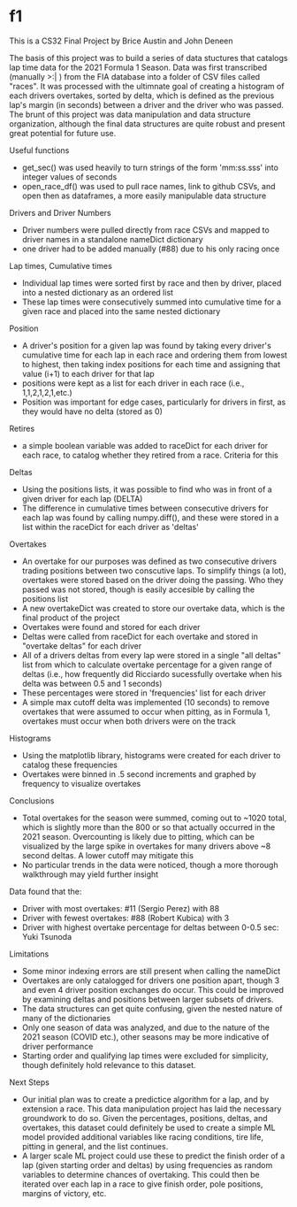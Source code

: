 # f1

This is a CS32 Final Project by Brice Austin and John Deneen

The basis of this project was to build a series of data stuctures that catalogs lap time data for the 2021 Formula 1 Season. Data was first transcribed (manually >:| ) from the FIA database into a folder of CSV files called "races". It was processed with the ultimnate goal of creating a histogram of each drivers overtakes, sorted by delta, which is defined as the previous lap's margin (in seconds) between a driver and the driver who was passed. The brunt of this project was data manipulation and data structure organization, although the final data structures are quite robust and present great potential for future use.


Useful functions
- get_sec() was used heavily to turn strings of the form 'mm:ss.sss' into integer values of seconds
- open_race_df() was used to pull race names, link to github CSVs, and open then as dataframes, a more easily manipulable data structure


Drivers and Driver Numbers
- Driver numbers were pulled directly from race CSVs and mapped to driver names in a standalone nameDict dictionary
- one driver had to be added manually (#88) due to his only racing once


Lap times, Cumulative times
- Individual lap times were sorted first by race and then by driver, placed into a nested dictionary as an ordered list
- These lap times were consecutively summed into cumulative time for a given race and placed into the same nested dictionary


Position
- A driver's position for a given lap was found by taking every driver's cumulative time for each lap in each race and ordering them from lowest to highest, then taking index positions for each time and assigning that value (i+1) to each driver for that lap
- positions were kept as a list for each driver in each race (i.e., 1,1,2,1,2,1,etc.)
- Position was important for edge cases, particularly for drivers in first, as they would have no delta (stored as 0)


Retires
- a simple boolean variable was added to raceDict for each driver for each race, to catalog whether they retired from a race. Criteria for this 


Deltas
- Using the positions lists, it was possible to find who was in front of a given driver for each lap (DELTA)
- The difference in cumulative times between consecutive drivers for each lap was found by calling numpy.diff(), and these were stored in a list within the raceDict for each driver as 'deltas'


Overtakes
- An overtake for our purposes was defined as two consecutive drivers trading positions between two conscutive laps. To simplify things (a lot), overtakes were stored based on the driver doing the passing. Who they passed was not stored, though is easily accesible by calling the positions list
- A new overtakeDict was created to store our overtake data, which is the final product of the project
- Overtakes were found and stored for each driver
- Deltas were called from raceDict for each overtake and stored in "overtake deltas" for each driver
- All of a drivers deltas from every lap were stored in a single "all deltas" list from which to calculate overtake percentage for a given range of deltas (i.e., how frequently did Ricciardo sucessfully overtake when his delta was between 0.5 and 1 seconds)
- These percentages were stored in 'frequencies' list for each driver
- A simple max cutoff delta was implemented (10 seconds) to remove overtakes that were assumed to occur when pitting, as in Formula 1, overtakes must occur when both drivers were on the track


Histograms
- Using the matplotlib library, histograms were created for each driver to catalog these frequencies
- Overtakes were binned in .5 second increments and graphed by frequency to visualize overtakes


Conclusions
- Total overtakes for the season were summed, coming out to ~1020 total, which is slightly more than the 800 or so that actually occurred in the 2021 season. Overcounting is likely due to pitting, which can be visualized by the large spike in overtakes for many drivers above ~8 second deltas. A lower cutoff may mitigate this
- No particular trends in the data were noticed, though a more thorough walkthrough may yield further insight

Data found that the:
- Driver with most overtakes: #11 (Sergio Perez) with 88
- Driver with fewest overtakes: #88 (Robert Kubica) with 3
- Driver with highest overtake percentage for deltas between 0-0.5 sec: Yuki Tsunoda


Limitations
- Some minor indexing errors are still present when calling the nameDict
- Overtakes are only catalogged for drivers one position apart, though 3 and even 4 driver position exchanges do occur. This could be improved by examining deltas and positions between larger subsets of drivers.
- The data structures can get quite confusing, given the nested nature of many of the dictionaries
- Only one season of data was analyzed, and due to the nature of the 2021 season (COVID etc.), other seasons may be more indicative of driver performance
- Starting order and qualifying lap times were excluded for simplicity, though definitely hold relevance to this dataset. 


Next Steps
- Our initial plan was to create a predictice algorithm for a lap, and by extension a race. This data manipulation project has laid the necessary groundwork to do so. Given the percentages, positions, deltas, and overtakes, this dataset could definitely be used to create a simple ML model provided additional variables like racing conditions, tire life, pitting in general, and the list continues. 
- A larger scale ML project could use these to  predict the finish order of a lap (given starting order and deltas) by using frequencies as random variables to determine chances of overtaking. This could then be iterated over each lap in a race to give finish order, pole positions, margins of victory, etc.
